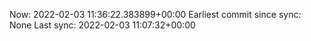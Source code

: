 Now: 2022-02-03 11:36:22.383899+00:00 Earliest commit since sync: None Last sync: 2022-02-03 11:07:32+00:00
